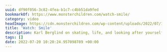 ```yaml
---
uuid: df90f056-3c82-4fea-b1c7-c4bb51da9fed
bookmarkOf: https://www.monsterchildren.com/watch-smile/
category: video
headImage: https://cdn.monsterchildren.com/wp-content/uploads/2022/07/15140948/smile-monster-children.jpg
title: 'Watch: Smile'
description: Karl Berglind on skating, life, and looking after yourself.
tags: []
date: 2022-07-20 10:20:24.957098789 +00:00
---
```


